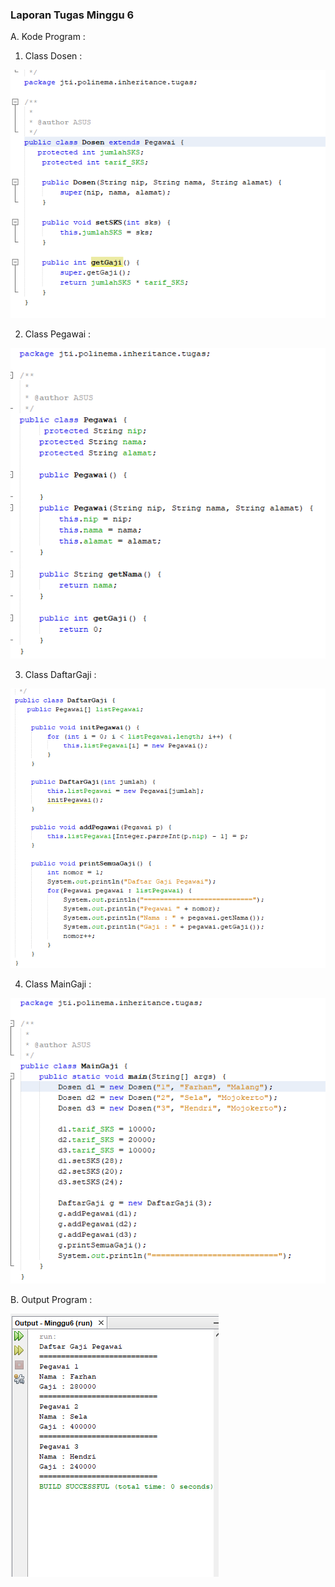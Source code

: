 ### Laporan Tugas Minggu 6

A. Kode Program :

1. Class Dosen :
<img src = "dosen.PNG">

2. Class Pegawai :
<img src = "pegawai.PNG">

3. Class DaftarGaji :
<img src = "gaji.PNG">

4. Class MainGaji : 
<img src = "main.PNG">

B. Output Program : 

<img src = "out.PNG">